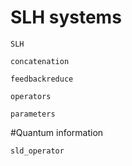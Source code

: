# SLH systems
```@docs
SLH
```

```@docs
concatenation
```

```@docs
feedbackreduce
```

```@docs
operators
```

```@docs
parameters
```

#Quantum information

```@docs
sld_operator
```

```@docs
